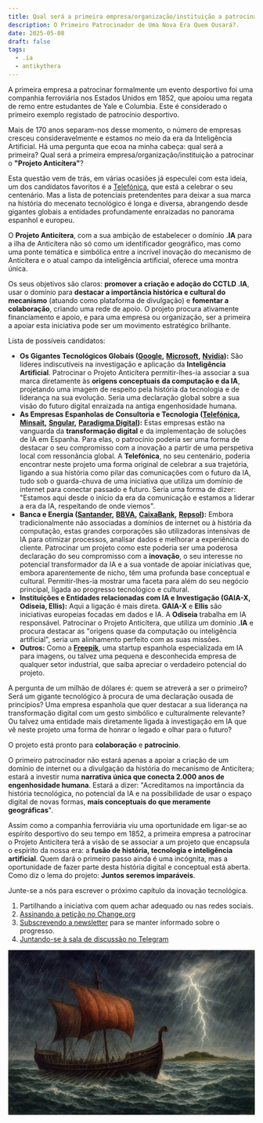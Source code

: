 ```yaml
---
title: Qual será a primeira empresa/organização/instituição a patrocinar o "Projeto Anticítera"?
description: O Primeiro Patrocinador de Uma Nova Era Quem Ousará?.
date: 2025-05-08
draft: false
tags:
  - .ia
  - antikythera
---
```


A primeira empresa a patrocinar formalmente um evento desportivo foi uma companhia ferroviária nos Estados Unidos em 1852, que apoiou uma regata de remo entre estudantes de Yale e Columbia. Este é considerado o primeiro exemplo registado de patrocínio desportivo.

Mais de 170 anos separam-nos desse momento, o número de empresas cresceu consideravelmente e estamos no meio da era da Inteligência Artificial. Há uma pergunta que ecoa na minha cabeça: qual será a primeira? Qual será a primeira empresa/organização/instituição a patrocinar o **"Projeto Anticítera"**?

Esta questão vem de trás, em várias ocasiões já especulei com esta ideia, um dos candidatos favoritos é a [Telefónica](https://www.telefonica.com/es/), que está a celebrar o seu centenário. Mas a lista de potenciais pretendentes para deixar a sua marca na história do mecenato tecnológico é longa e diversa, abrangendo desde gigantes globais a entidades profundamente enraizadas no panorama espanhol e europeu.

O **Projeto Anticítera**, com a sua ambição de estabelecer o domínio **.IA** para a ilha de Anticítera não só como um identificador geográfico, mas como uma ponte temática e simbólica entre a incrível inovação do mecanismo de Anticítera e o atual campo da inteligência artificial, oferece uma montra única.

Os seus objetivos são claros: **promover a criação e adoção do CCTLD .IA**, usar o domínio para **destacar a importância histórica e cultural do mecanismo** (atuando como plataforma de divulgação) e **fomentar a colaboração**, criando uma rede de apoio. O projeto procura ativamente financiamento e apoio, e para uma empresa ou organização, ser a primeira a apoiar esta iniciativa pode ser um movimento estratégico brilhante.

Lista de possíveis candidatos:

- **Os Gigantes Tecnológicos Globais (**[**Google**](https://www.google.es/)**,** [**Microsoft**](https://www.microsoft.com/es-es)**,** [**Nvidia**](https://www.nvidia.com/es-es/)**):** São líderes indiscutíveis na investigação e aplicação da **Inteligência Artificial**. Patrocinar o Projeto Anticítera permitir-lhes-ia associar a sua marca diretamente às **origens conceptuais da computação e da IA**, projetando uma imagem de respeito pela história da tecnologia e de liderança na sua evolução. Seria uma declaração global sobre a sua visão do futuro digital enraizada na antiga engenhosidade humana.
- **As Empresas Espanholas de Consultoria e Tecnologia (**[**Telefónica**](https://www.telefonica.com/es/)**,** [**Minsait**](https://www.minsait.com/es)**,** [**Sngular**](https://www.sngular.com/)**,** [**Paradigma Digital**](https://www.paradigmadigital.com/)**):** Estas empresas estão na vanguarda da **transformação digital** e da implementação de soluções de IA em Espanha. Para elas, o patrocínio poderia ser uma forma de destacar o seu compromisso com a inovação a partir de uma perspetiva local com ressonância global. A **Telefónica**, no seu centenário, poderia encontrar neste projeto uma forma original de celebrar a sua trajetória, ligando a sua história como pilar das comunicações com o futuro da IA, tudo sob o guarda-chuva de uma iniciativa que utiliza um domínio de internet para conectar passado e futuro. Seria uma forma de dizer: "Estamos aqui desde o início da era da comunicação e estamos a liderar a era da IA, respeitando de onde viemos".
- **Banca e Energia (**[**Santander**](https://www.santander.com/es/home)**,** [**BBVA**](https://www.bbva.es/personas.html)**,** [**CaixaBank**](https://www.caixabank.com/es/home_es.html)**,** [**Repsol**](https://www.repsol.com/es/index.cshtml)**):** Embora tradicionalmente não associadas a domínios de internet ou à história da computação, estas grandes corporações são utilizadoras intensivas de IA para otimizar processos, analisar dados e melhorar a experiência do cliente. Patrocinar um projeto como este poderia ser uma poderosa declaração do seu compromisso com a **inovação**, o seu interesse no potencial transformador da IA e a sua vontade de apoiar iniciativas que, embora aparentemente de nicho, têm uma profunda base conceptual e cultural. Permitir-lhes-ia mostrar uma faceta para além do seu negócio principal, ligada ao progresso tecnológico e cultural.
- **Instituições e Entidades relacionadas com IA e Investigação (GAIA-X, Odiseia, Ellis):** Aqui a ligação é mais direta. **GAIA-X** e **Ellis** são iniciativas europeias focadas em dados e IA. A **Odiseia** trabalha em IA responsável. Patrocinar o Projeto Anticítera, que utiliza um domínio **.IA** e procura destacar as "origens quase da computação ou inteligência artificial", seria um alinhamento perfeito com as suas missões.
- **Outros:** Como a [**Freepik**](https://www.freepik.es/), uma startup espanhola especializada em IA para imagens, ou talvez uma pequena e desconhecida empresa de qualquer setor industrial, que saiba apreciar o verdadeiro potencial do projeto.

A pergunta de um milhão de dólares é: quem se atreverá a ser o primeiro? Será um gigante tecnológico à procura de uma declaração ousada de princípios? Uma empresa espanhola que quer destacar a sua liderança na transformação digital com um gesto simbólico e culturalmente relevante? Ou talvez uma entidade mais diretamente ligada à investigação em IA que vê neste projeto uma forma de honrar o legado e olhar para o futuro?

O projeto está pronto para **colaboração** e **patrocínio**.

O primeiro patrocinador não estará apenas a apoiar a criação de um domínio de internet ou a divulgação da história do mecanismo de Anticítera; estará a investir numa **narrativa única que conecta 2.000 anos de engenhosidade humana**. Estará a dizer: "Acreditamos na importância da história tecnológica, no potencial da IA e na possibilidade de usar o espaço digital de novas formas, **mais conceptuais do que meramente geográficas**".

Assim como a companhia ferroviária viu uma oportunidade em ligar-se ao espírito desportivo do seu tempo em 1852, a primeira empresa a patrocinar o Projeto Anticítera terá a visão de se associar a um projeto que encapsula o espírito da nossa era: a **fusão de história, tecnologia e inteligência artificial**. Quem dará o primeiro passo ainda é uma incógnita, mas a oportunidade de fazer parte desta história digital e conceptual está aberta. Como diz o lema do projeto: **Juntos seremos imparáveis**.

Junte-se a nós para escrever o próximo capítulo da inovação tecnológica.

1.  Partilhando a iniciativa com quem achar adequado ou nas redes sociais.
2.  [Assinando a petição no Change.org](https://chng.it/hqCyzBpwgW)
3.  [Subscrevendo a newsletter](https://docs.google.com/forms/d/e/1FAIpQLSeptFS3-XMVTeBFQzDEl1O55hkXhtOgYmMSEfpLLJk11UZEOA/viewform?usp=sf_link%27) para se manter informado sobre o progresso.
4.  [Juntando-se à sala de discussão no Telegram](https://t.me/+oAeZGMsePDg2ZDI0)

![Uma ilustração de um navio no meio de uma tempestade ao largo da ilha de Anticítera](/img/PecioAnticitera.webp)

